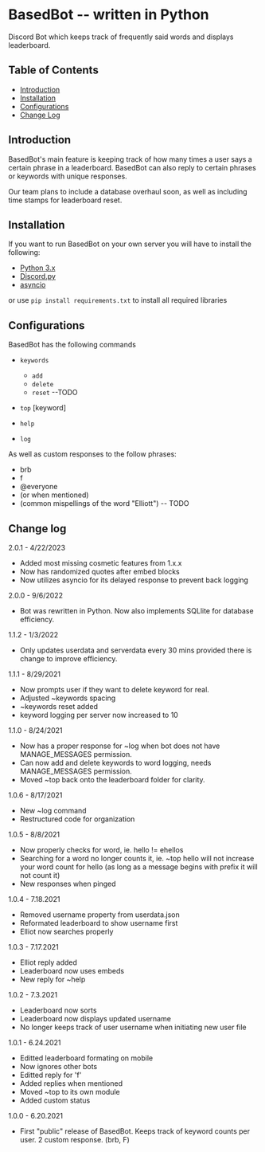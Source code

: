# BasedBot -- written in Python
Discord Bot which keeps track of frequently said words and displays leaderboard.

## Table of Contents
* [Introduction](#introduction)
* [Installation](#installation)
* [Configurations](#configurations)
* [Change Log](#change-log)

## Introduction
BasedBot's main feature is keeping track of how many times a user says a certain phrase in a leaderboard. 
BasedBot can also reply to certain phrases or keywords with unique responses.

Our team plans to include a database overhaul soon, as well as including time stamps for leaderboard reset.


## Installation
If you want to run BasedBot on your own server you will have to install the following:

* [Python 3.x](https://nodejs.org)
* [Discord.py](https://discord.js.org/#/)
* [asyncio](https://docs.python.org/3/library/asyncio.html)

or use `pip install requirements.txt` to install all required libraries

## Configurations

BasedBot has the following commands

* `keywords`
  * `add`
  * `delete`
  * `reset` --TODO
  
* `top` [keyword]
* `help`
* `log`

As well as custom responses to the follow phrases:

* brb
* f
* @everyone
* (or when mentioned)
* (common mispellings of the word "Elliott") -- TODO

## Change log
2.0.1 - 4/22/2023
* Added most missing cosmetic features from 1.x.x
* Now has randomized quotes after embed blocks
* Now utilizes asyncio for its delayed response to prevent back logging

2.0.0 - 9/6/2022
* Bot was rewritten in Python. Now also implements SQLlite for database efficiency.

1.1.2 - 1/3/2022
* Only updates userdata and serverdata every 30 mins provided there is change to improve efficiency.

1.1.1 - 8/29/2021
* Now prompts user if they want to delete keyword for real.
* Adjusted ~keywords spacing
* ~keywords reset added
* keyword logging per server now increased to 10

1.1.0 - 8/24/2021
* Now has a proper response for ~log when bot does not have MANAGE_MESSAGES permission.
* Can now add and delete keywords to word logging, needs MANAGE_MESSAGES permission.
* Moved ~top back onto the leaderboard folder for clarity.

1.0.6 - 8/17/2021
* New ~log command
* Restructured code for organization

1.0.5 - 8/8/2021
* Now properly checks for word, ie. hello != ehellos
* Searching for a word no longer counts it, ie. ~top hello will not increase your word count for hello (as long as a message begins with prefix it will not count it)
* New responses when pinged

1.0.4 - 7.18.2021
* Removed username property from userdata.json
* Reformated leaderboard to show username first
* Elliot now searches properly

1.0.3 - 7.17.2021
* Elliot reply added
* Leaderboard now uses embeds
* New reply for ~help

1.0.2 - 7.3.2021
* Leaderboard now sorts
* Leaderboard now displays updated username
* No longer keeps track of user username when initiating new user file

1.0.1 - 6.24.2021
* Editted leaderboard formating on mobile
* Now ignores other bots
* Editted reply for 'f'
* Added replies when mentioned
* Moved ~top to its own module
* Added custom status

1.0.0 - 6.20.2021
* First "public" release of BasedBot. Keeps track of keyword counts per user. 2 custom response. (brb, F)

